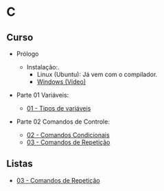 # C


## Curso

- Prólogo
  - Instalação:.
    - Linux (Ubuntu): Já vem com o compilador.
    - [Windows (Vídeo)](https://www.youtube.com/watch?v=9lfwKDolm9k)


- Parte 01 Variáveis:
  - [01 - Tipos de variáveis](c_files/curso/01/01-tipos.html)
- Parte 02 Comandos de Controle:
  - [02 - Comandos Condicionais](c_files/curso/01/02-condicional.html)
  - [03 - Comandos de Repetição](c_files/curso/01/03-repeticao.html)

## Listas

- [03 - Comandos de Repetição](c_files\listas\03-repeticao\lista_repeticao.html)
